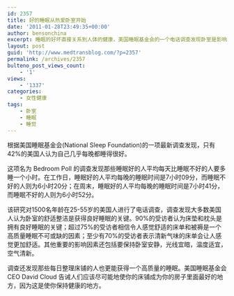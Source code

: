 ```yaml
---
id: 2357
title: 好的睡眠从热爱卧室开始
date: '2011-01-28T23:49:35+00:00'
author: bensonchina
excerpt: 睡眠的好坏直接关系到人体的健康，美国睡眠基金会的一个电话调查发现卧室是影响睡眠好坏的关键，一个好的卧室环境会让你的睡眠质量得到较大的改善。
layout: post
guid: 'http://www.medtransblog.com/?p=2357'
permalink: /archives/2357
bulteno_post_views_count:
    - '1'
views:
    - '1337'
categories:
    - 女性健康
tags:
    - 卧室
    - 睡眠
    - 睡觉
---
```


根据美国睡眠基金会(National Sleep Foundation)的一项最新调查发现，只有42%的美国人认为自己几乎每晚都睡得很好。

这项名为 Bedroom Poll 的调查发现那些睡眠好的人平均每天比睡眠不好的人要多睡一个小时。在工作日，睡眠好的人平均每晚的睡眠时间是7小时09分，而睡眠不好的人则为6小时20分；在周末，睡眠好的人平均每晚的睡眠时间是7小时41分，而睡眠不好的人则为6小时52分。

该研究对1500名年龄在25-55岁的美国人进行了电话调查，调查发现大多数美国人认为卧室的舒适整洁是获得良好睡眠的关键。90%的受访者认为床垫和枕头是拥有良好睡眠的关键；超过75%的受访者相信令人感觉舒适的床单和被褥是一个高质量睡眠不可或缺的因素；至少有70%的受访者表示清新气味的床单会让人感觉更加舒适。其他重要的影响因素还包括要保持卧室安静，光线宜暗，温度适宜，空气清新。

调查还发现那些每日整理床铺的人也更能获得一个高质量的睡眠。美国睡眠基金会CEO David Cloud 告诫人们应该尽可能地使你的床铺成为你的房子里面最好的地方，因为这是使你保持健康的地方。